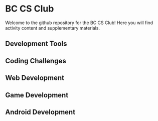 # BC CS Club
Welcome to the github repository for the BC CS Club! Here you will find activity content and supplementary materials.

## Development Tools

## Coding Challenges

## Web Development

## Game Development

## Android Development

